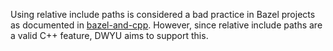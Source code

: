 Using relative include paths is considered a bad practice in Bazel projects as documented in [bazel-and-cpp](https://bazel.build/docs/bazel-and-cpp#include-paths).
However, since relative include paths are a valid C++ feature, DWYU aims to support this.
